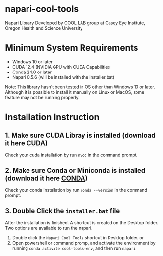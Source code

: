 # napari-cool-tools
 Napari Library Developed by COOL LAB group at Casey Eye Institute, Oregon Health and Science University

# Minimum System Requirements
 - Windows 10 or later
 - CUDA 12.4 (NVIDIA GPU with CUDA Capabilities
 - Conda 24.0 or later
 - Napari 0.5.6 (will be installed with the installer.bat)

 Note: This library hasn't been tested in OS other than Windows 10 or later. Although it is possible to install it manually on Linux or MacOS, some feature may not be running properly.

# Installation Instruction
 ## 1. Make  sure CUDA Libray is installed (download it here [CUDA](https://developer.nvidia.com/cuda-12-4-0-download-archive))
   Check your cuda installation by run `nvcc` in the command prompt.
 ## 2. Make  sure Conda or Miniconda is installed (download it here [CONDA](https://repo.anaconda.com/miniconda/Miniconda3-latest-Windows-x86_64.exe))
   Check your conda installation by run `conda --version` in the command prompt.
 ## 3. Double Click the `installer.bat` file
   After the installation is finished. A shortcut is created on the Desktop folder. Two options are available to run the napari.
   1. Double click the `Napari Cool Tools` shortcut in Desktop folder.
      or
   2. Open powershell or command promp, and activate the environment by running `conda activate cool-tools-env`, and then run `napari`
